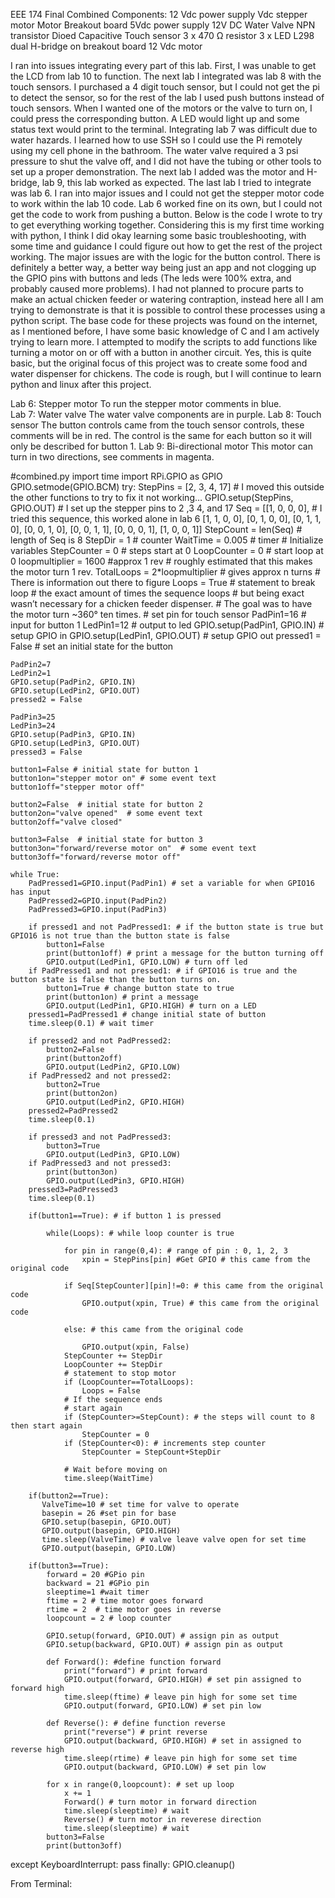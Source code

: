 EEE 174 Final Combined
Components: 
12 Vdc power supply
Vdc stepper motor
Motor Breakout board
5Vdc power supply
12V DC Water Valve
NPN transistor
Dioed 
Capacitive Touch sensor
3 x 470 Ω resistor
3 x LED
L298 dual H-bridge on breakout board
12 Vdc motor

	





I ran into issues integrating every part of this lab. First, I was unable to get the LCD from lab 10 to function. The next lab I integrated was lab 8 with the touch sensors. I purchased a 4 digit touch sensor, but I could not get the pi to detect the sensor, so for the rest of the lab I used push buttons instead of touch sensors. When I wanted one of the motors or the valve to turn on, I could press the corresponding button. A LED would light up and some status text would print to the terminal. Integrating lab 7 was difficult due to water hazards. I learned how to use SSH so I could use the Pi remotely using my cell phone in the bathroom. The water valve required a 3 psi pressure to shut the valve off, and I did not have the tubing or other tools to set up a proper demonstration. The next lab I added was the motor and H-bridge, lab 9, this lab worked as expected. The last lab I tried to integrate was lab 6. I ran into major issues and I could not get the stepper motor code to work within the lab 10 code. Lab 6 worked fine on its own, but I could not get the code to work from pushing a button. 
Below is the code I wrote to try to get everything working together. Considering this is my first time working with python, I think I did okay learning some basic troubleshooting, with some time and guidance I could figure out how to get the rest of the project working. The major issues are with the logic for the button control. There is definitely a better way, a better way being just an app and not clogging up the GPIO pins with buttons and leds (The leds were 100% extra, and probably caused more problems).
	I had not planned to procure parts to make an actual chicken feeder or watering contraption, instead here all I am trying to demonstrate is that it is possible to control these processes using a python script. The base code for these projects was found on the internet, as I mentioned before, I have some basic knowledge of C and I am actively trying to learn more. I attempted to modify the scripts to add functions like turning a motor on or off with a button in another circuit. Yes, this is quite basic, but the original focus of this project was to create some food and water dispenser for chickens. The code is rough, but I will continue to learn python and linux after this project.
	
Lab 6: Stepper motor
		To run the stepper motor comments in blue. 	
Lab 7: Water valve
		The water valve components are in purple.
	Lab 8: Touch sensor 
	The button controls came from the touch sensor controls, these comments will be in red. The control is the same for each button so it will only be described for button 1.
Lab 9: Bi-directional motor
	This motor can turn in two directions, see comments in magenta. 

#combined.py
import time
import RPi.GPIO as GPIO GPIO.setmode(GPIO.BCM)
try:
    StepPins = [2, 3, 4, 17] # I moved this outside the other functions to try to fix it not working…
    GPIO.setup(StepPins, GPIO.OUT) # I set up the stepper pins to 2 ,3 4, and 17
    Seq = [[1, 0, 0, 0],  # I tried this sequence, this worked alone in lab 6
           [1, 1, 0, 0],
           [0, 1, 0, 0],
           [0, 1, 1, 0],
           [0, 0, 1, 0],
           [0, 0, 1, 1],
           [0, 0, 0, 1],
           [1, 0, 0, 1]]
    StepCount = len(Seq) # length of Seq is 8
    StepDir = 1 # counter
    WaitTime = 0.005 # timer
    # Initialize variables
    StepCounter = 0 # steps start at 0
    LoopCounter = 0 # start loop at 0
    loopmultiplier = 1600 #approx 1 rev # roughly estimated that this makes the motor turn 1 rev.
    TotalLoops = 2*loopmultiplier # gives approx n turns # There is information out there to figure 
    Loops = True # statement to break loop # the exact amount of times the sequence loops
    # but being exact wasn’t necessary for a chicken feeder dispenser.
    # The goal was to have the motor turn ~360° ten times.
    # set pin for touch sensor
    PadPin1=16 # input for button 1
    LedPin1=12 # output to led
    GPIO.setup(PadPin1, GPIO.IN) # setup GPIO in
    GPIO.setup(LedPin1, GPIO.OUT) # setup GPIO out
    pressed1 = False # set an initial state for the button
    
    PadPin2=7
    LedPin2=1
    GPIO.setup(PadPin2, GPIO.IN)
    GPIO.setup(LedPin2, GPIO.OUT)
    pressed2 = False
    
    PadPin3=25
    LedPin3=24
    GPIO.setup(PadPin3, GPIO.IN)
    GPIO.setup(LedPin3, GPIO.OUT)
    pressed3 = False
    
    button1=False # initial state for button 1
    button1on="stepper motor on" # some event text
    button1off="stepper motor off"
    
    button2=False  # initial state for button 2
    button2on="valve opened"  # some event text
    button2off="valve closed"
    
    button3=False  # initial state for button 3
    button3on="forward/reverse motor on"  # some event text
    button3off="forward/reverse motor off"
    
    while True:
        PadPressed1=GPIO.input(PadPin1) # set a variable for when GPIO16 has input
        PadPressed2=GPIO.input(PadPin2)
        PadPressed3=GPIO.input(PadPin3)
        
        if pressed1 and not PadPressed1: # if the button state is true but GPIO16 is not true than the button state is false
            button1=False
            print(button1off) # print a message for the button turning off
            GPIO.output(LedPin1, GPIO.LOW) # turn off led
        if PadPressed1 and not pressed1: # if GPIO16 is true and the button state is false than the button turns on. 
            button1=True # change button state to true
            print(button1on) # print a message
            GPIO.output(LedPin1, GPIO.HIGH) # turn on a LED
        pressed1=PadPressed1 # change initial state of button
        time.sleep(0.1) # wait timer
        
        if pressed2 and not PadPressed2:
            button2=False
            print(button2off)
            GPIO.output(LedPin2, GPIO.LOW)  
        if PadPressed2 and not pressed2:
            button2=True
            print(button2on)
            GPIO.output(LedPin2, GPIO.HIGH)  
        pressed2=PadPressed2
        time.sleep(0.1)
        
        if pressed3 and not PadPressed3:
            button3=True
            GPIO.output(LedPin3, GPIO.LOW)   
        if PadPressed3 and not pressed3:
            print(button3on)
            GPIO.output(LedPin3, GPIO.HIGH)    
        pressed3=PadPressed3
        time.sleep(0.1)
        
        if(button1==True): # if button 1 is pressed
            
            while(Loops): # while loop counter is true
        
                for pin in range(0,4): # range of pin : 0, 1, 2, 3
                    xpin = StepPins[pin] #Get GPIO # this came from the original code
                    
                if Seq[StepCounter][pin]!=0: # this came from the original code
                    GPIO.output(xpin, True) # this came from the original code

                else: # this came from the original code

                    GPIO.output(xpin, False)
                StepCounter += StepDir
                LoopCounter += StepDir
                # statement to stop motor
                if (LoopCounter==TotalLoops):
                    Loops = False
                # If the sequence ends
                # start again
                if (StepCounter>=StepCount): # the steps will count to 8 then start again
                    StepCounter = 0
                if (StepCounter<0): # increments step counter
                    StepCounter = StepCount+StepDir
            
                # Wait before moving on
                time.sleep(WaitTime)
        
        if(button2==True):
           ValveTime=10 # set time for valve to operate
           basepin = 26	#set pin for base
           GPIO.setup(basepin, GPIO.OUT)
           GPIO.output(basepin, GPIO.HIGH)
           time.sleep(ValveTime) # valve leave valve open for set time
           GPIO.output(basepin, GPIO.LOW)

        if(button3==True):
            forward = 20 #GPio pin 
            backward = 21 #GPio pin
            sleeptime=1 #wait timer
            ftime = 2 # time motor goes forward 
            rtime = 2  # time motor goes in reverse
            loopcount = 2 # loop counter
    
            GPIO.setup(forward, GPIO.OUT) # assign pin as output
            GPIO.setup(backward, GPIO.OUT) # assign pin as output
    
            def Forward(): #define function forward
                print("forward") # print forward
                GPIO.output(forward, GPIO.HIGH) # set pin assigned to forward high
                time.sleep(ftime) # leave pin high for some set time
                GPIO.output(forward, GPIO.LOW) # set pin low
        
            def Reverse(): # define function reverse
                print("reverse") # print reverse
                GPIO.output(backward, GPIO.HIGH) # set in assigned to reverse high
                time.sleep(rtime) # leave pin high for some set time
                GPIO.output(backward, GPIO.LOW) # set pin low
        
            for x in range(0,loopcount): # set up loop
                x += 1
                Forward() # turn motor in forward direction
                time.sleep(sleeptime) # wait
                Reverse() # turn motor in reverese direction
                time.sleep(sleeptime) # wait
            button3=False
            print(button3off)
            
except KeyboardInterrupt:
    pass
finally:
    GPIO.cleanup()












From Terminal: